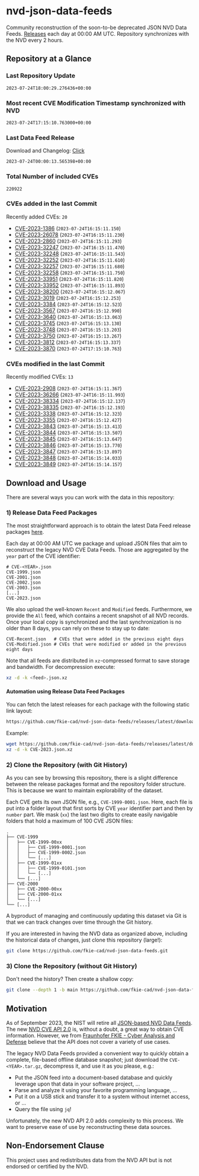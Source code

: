 # nvd-json-data-feeds

Community reconstruction of the soon-to-be deprecated JSON NVD Data Feeds. 
[Releases](https://github.com/fkie-cad/nvd-json-data-feeds/releases/latest) each day at 00:00 AM UTC.
Repository synchronizes with the NVD every 2 hours.

## Repository at a Glance

### Last Repository Update

```plain
2023-07-24T18:00:29.276436+00:00
```

### Most recent CVE Modification Timestamp synchronized with NVD

```plain
2023-07-24T17:15:10.763000+00:00
```

### Last Data Feed Release

Download and Changelog: [Click](https://github.com/fkie-cad/nvd-json-data-feeds/releases/latest)

```plain
2023-07-24T00:00:13.565398+00:00
```

### Total Number of included CVEs

```plain
220922
```

### CVEs added in the last Commit

Recently added CVEs: `20`

* [CVE-2023-1386](CVE-2023/CVE-2023-13xx/CVE-2023-1386.json) (`2023-07-24T16:15:11.150`)
* [CVE-2023-26078](CVE-2023/CVE-2023-260xx/CVE-2023-26078.json) (`2023-07-24T16:15:11.230`)
* [CVE-2023-2860](CVE-2023/CVE-2023-28xx/CVE-2023-2860.json) (`2023-07-24T16:15:11.293`)
* [CVE-2023-32247](CVE-2023/CVE-2023-322xx/CVE-2023-32247.json) (`2023-07-24T16:15:11.470`)
* [CVE-2023-32248](CVE-2023/CVE-2023-322xx/CVE-2023-32248.json) (`2023-07-24T16:15:11.543`)
* [CVE-2023-32252](CVE-2023/CVE-2023-322xx/CVE-2023-32252.json) (`2023-07-24T16:15:11.610`)
* [CVE-2023-32257](CVE-2023/CVE-2023-322xx/CVE-2023-32257.json) (`2023-07-24T16:15:11.680`)
* [CVE-2023-32258](CVE-2023/CVE-2023-322xx/CVE-2023-32258.json) (`2023-07-24T16:15:11.750`)
* [CVE-2023-33951](CVE-2023/CVE-2023-339xx/CVE-2023-33951.json) (`2023-07-24T16:15:11.820`)
* [CVE-2023-33952](CVE-2023/CVE-2023-339xx/CVE-2023-33952.json) (`2023-07-24T16:15:11.893`)
* [CVE-2023-38200](CVE-2023/CVE-2023-382xx/CVE-2023-38200.json) (`2023-07-24T16:15:12.067`)
* [CVE-2023-3019](CVE-2023/CVE-2023-30xx/CVE-2023-3019.json) (`2023-07-24T16:15:12.253`)
* [CVE-2023-3384](CVE-2023/CVE-2023-33xx/CVE-2023-3384.json) (`2023-07-24T16:15:12.523`)
* [CVE-2023-3567](CVE-2023/CVE-2023-35xx/CVE-2023-3567.json) (`2023-07-24T16:15:12.990`)
* [CVE-2023-3640](CVE-2023/CVE-2023-36xx/CVE-2023-3640.json) (`2023-07-24T16:15:13.063`)
* [CVE-2023-3745](CVE-2023/CVE-2023-37xx/CVE-2023-3745.json) (`2023-07-24T16:15:13.130`)
* [CVE-2023-3748](CVE-2023/CVE-2023-37xx/CVE-2023-3748.json) (`2023-07-24T16:15:13.203`)
* [CVE-2023-3750](CVE-2023/CVE-2023-37xx/CVE-2023-3750.json) (`2023-07-24T16:15:13.267`)
* [CVE-2023-3812](CVE-2023/CVE-2023-38xx/CVE-2023-3812.json) (`2023-07-24T16:15:13.337`)
* [CVE-2023-3870](CVE-2023/CVE-2023-38xx/CVE-2023-3870.json) (`2023-07-24T17:15:10.763`)


### CVEs modified in the last Commit

Recently modified CVEs: `13`

* [CVE-2023-2908](CVE-2023/CVE-2023-29xx/CVE-2023-2908.json) (`2023-07-24T16:15:11.367`)
* [CVE-2023-36266](CVE-2023/CVE-2023-362xx/CVE-2023-36266.json) (`2023-07-24T16:15:11.993`)
* [CVE-2023-38334](CVE-2023/CVE-2023-383xx/CVE-2023-38334.json) (`2023-07-24T16:15:12.137`)
* [CVE-2023-38335](CVE-2023/CVE-2023-383xx/CVE-2023-38335.json) (`2023-07-24T16:15:12.193`)
* [CVE-2023-3338](CVE-2023/CVE-2023-33xx/CVE-2023-3338.json) (`2023-07-24T16:15:12.323`)
* [CVE-2023-3355](CVE-2023/CVE-2023-33xx/CVE-2023-3355.json) (`2023-07-24T16:15:12.427`)
* [CVE-2023-3843](CVE-2023/CVE-2023-38xx/CVE-2023-3843.json) (`2023-07-24T16:15:13.413`)
* [CVE-2023-3844](CVE-2023/CVE-2023-38xx/CVE-2023-3844.json) (`2023-07-24T16:15:13.507`)
* [CVE-2023-3845](CVE-2023/CVE-2023-38xx/CVE-2023-3845.json) (`2023-07-24T16:15:13.647`)
* [CVE-2023-3846](CVE-2023/CVE-2023-38xx/CVE-2023-3846.json) (`2023-07-24T16:15:13.770`)
* [CVE-2023-3847](CVE-2023/CVE-2023-38xx/CVE-2023-3847.json) (`2023-07-24T16:15:13.897`)
* [CVE-2023-3848](CVE-2023/CVE-2023-38xx/CVE-2023-3848.json) (`2023-07-24T16:15:14.033`)
* [CVE-2023-3849](CVE-2023/CVE-2023-38xx/CVE-2023-3849.json) (`2023-07-24T16:15:14.157`)


## Download and Usage

There are several ways you can work with the data in this repository:

### 1) Release Data Feed Packages

The most straightforward approach is to obtain the latest Data Feed release packages [here](https://github.com/fkie-cad/nvd-json-data-feeds/releases/latest).

Each day at 00:00 AM UTC we package and upload JSON files that aim to reconstruct the legacy NVD CVE Data Feeds.
Those are aggregated by the `year` part of the CVE identifier:

```
# CVE-<YEAR>.json
CVE-1999.json
CVE-2001.json
CVE-2002.json
CVE-2003.json
[...]
CVE-2023.json
```

We also upload the well-known `Recent` and `Modified` feeds.
Furthermore, we provide the `All` feed, which contains a recent snapshot of all NVD records.
Once your local copy is synchronized and the last synchronization is no older than 8 days, you can rely on these to stay up to date:

```plain
CVE-Recent.json   # CVEs that were added in the previous eight days
CVE-Modified.json # CVEs that were modified or added in the previous eight days
```

Note that all feeds are distributed in `xz`-compressed format to save storage and bandwidth.
For decompression execute:

```sh
xz -d -k <feed>.json.xz
```


#### Automation using Release Data Feed Packages

You can fetch the latest releases for each package with the following static link layout:

```sh
https://github.com/fkie-cad/nvd-json-data-feeds/releases/latest/download/CVE-<YEAR>.json.xz
```

Example:

```sh
wget https://github.com/fkie-cad/nvd-json-data-feeds/releases/latest/download/CVE-2023.json.xz
xz -d -k CVE-2023.json.xz
```

### 2) Clone the Repository (with Git History)

As you can see by browsing this repository, there is a slight difference between the release packages format and the repository folder structure.
This is because we want to maintain explorability of the dataset.

Each CVE gets its own JSON file, e.g., `CVE-1999-0001.json`.
Here, each file is put into a folder layout that first sorts by CVE `year` identifier part and then by `number` part.
We mask (`xx`) the last two digits to create easily navigable folders that hold a maximum of 100 CVE JSON files:

```plain
.
├── CVE-1999
│   ├── CVE-1999-00xx
│   │   ├── CVE-1999-0001.json
│   │   ├── CVE-1999-0002.json
│   │   └── [...]
│   ├── CVE-1999-01xx
│   │   ├── CVE-1999-0101.json
│   │   └── [...]
│   └── [...]
├── CVE-2000
│   ├── CVE-2000-00xx
│   ├── CVE-2000-01xx
│   └── [...]
└── [...]
```

A byproduct of managing and continuously updating this dataset via Git is that we can track changes over time through the Git history.

If you are interested in having the NVD data as organized above, including the historical data of changes, just clone this repository (large!):

```sh
git clone https://github.com/fkie-cad/nvd-json-data-feeds.git
```

### 3) Clone the Repository (without Git History)

Don't need the history? Then create a shallow copy:

```sh
git clone --depth 1 -b main https://github.com/fkie-cad/nvd-json-data-feeds.git
```

## Motivation

As of September 2023, the NIST will retire all [JSON-based NVD Data Feeds](https://nvd.nist.gov/vuln/data-feeds#divRetirementBanner-1).
The new [NVD CVE API 2.0](https://nvd.nist.gov/developers/vulnerabilities) is, without a doubt, a great way to obtain CVE information.
However, we from [Fraunhofer FKIE - Cyber Analysis and Defense](https://www.fkie.fraunhofer.de/en/departments/cad.html) believe that the API does not cover a variety of use cases.

The legacy NVD Data Feeds provided a convenient way to quickly obtain a complete, file-based offline database snapshot; just download the `CVE-<YEAR>.tar.gz`, decompress it, and use it as you please, e.g.:

* Put the JSON feed into a document-based database and quickly leverage upon that data in your software project, ...
* Parse and analyze it using your favorite programming language, ...
* Put it on a USB stick and transfer it to a system without internet access, or ...
* Query the file using `jq`!

Unfortunately, the new NVD API 2.0 adds complexity to this process.
We want to preserve ease of use by reconstructing these data sources.

## Non-Endorsement Clause

This project uses and redistributes data from the NVD API but is not endorsed or certified by the NVD.
